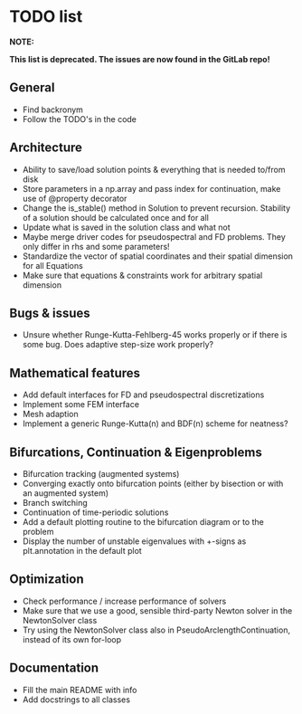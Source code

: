 
# TODO list
**NOTE:**

**This list is deprecated. The issues are now found in the GitLab repo!**


## General

- Find backronym
- Follow the TODO's in the code

## Architecture

- Ability to save/load solution points & everything that is needed to/from disk
- Store parameters in a np.array and pass index for continuation, make use of @property decorator
- Change the is_stable() method in Solution to prevent recursion. Stability of a solution should be calculated once and for all
- Update what is saved in the solution class and what not
- Maybe merge driver codes for pseudospectral and FD problems. They only differ in rhs and some parameters!
- Standardize the vector of spatial coordinates and their spatial dimension for all Equations
- Make sure that equations & constraints work for arbitrary spatial dimension

## Bugs & issues

- Unsure whether Runge-Kutta-Fehlberg-45 works properly or if there is some bug. Does adaptive step-size work properly?

## Mathematical features

- Add default interfaces for FD and pseudospectral discretizations
- Implement some FEM interface
- Mesh adaption
- Implement a generic Runge-Kutta(n) and BDF(n) scheme for neatness?

## Bifurcations, Continuation & Eigenproblems

- Bifurcation tracking (augmented systems)
- Converging exactly onto bifurcation points (either by bisection or with an augmented system)
- Branch switching
- Continuation of time-periodic solutions
- Add a default plotting routine to the bifurcation diagram or to the problem
- Display the number of unstable eigenvalues with +-signs as plt.annotation in the default plot

## Optimization

- Check performance / increase performance of solvers
- Make sure that we use a good, sensible third-party Newton solver in the NewtonSolver class
- Try using the NewtonSolver class also in PseudoArclengthContinuation, instead of its own for-loop

## Documentation

- Fill the main README with info
- Add docstrings to all classes
